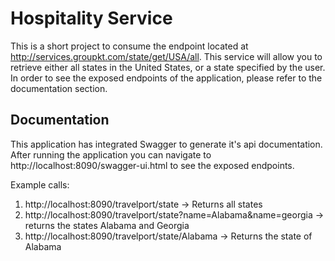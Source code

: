 # Hospitality Service
This is a short project to consume the endpoint located at http://services.groupkt.com/state/get/USA/all. This service will allow you to retrieve either all states in the United States, or a state specified by the user. In order to see the exposed endpoints of the application, please refer to the documentation section.

## Documentation
This application has integrated Swagger to generate it's api documentation. After running the application you can navigate to http://localhost:8090/swagger-ui.html to see the exposed endpoints.

Example calls:

1. http://localhost:8090/travelport/state -> Returns all states
2. http://localhost:8090/travelport/state?name=Alabama&name=georgia -> returns the states Alabama and Georgia
3. http://localhost:8090/travelport/state/Alabama -> Returns the state of Alabama
